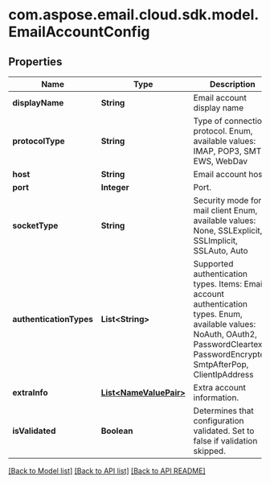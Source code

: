 
# com.aspose.email.cloud.sdk.model.EmailAccountConfig

## Properties
Name | Type | Description | Notes
------------ | ------------- | ------------- | -------------
**displayName** | **String** | Email account display name              |  [optional]
**protocolType** | **String** | Type of connection protocol. Enum, available values: IMAP, POP3, SMTP, EWS, WebDav | 
**host** | **String** | Email account host.              |  [optional]
**port** | **Integer** | Port.              |  [optional]
**socketType** | **String** | Security mode for a mail client Enum, available values: None, SSLExplicit, SSLImplicit, SSLAuto, Auto | 
**authenticationTypes** | **List&lt;String&gt;** | Supported authentication types.              Items: Email account authentication types. Enum, available values: NoAuth, OAuth2, PasswordCleartext, PasswordEncrypted, SmtpAfterPop, ClientIpAddress |  [optional]
**extraInfo** | [**List&lt;NameValuePair&gt;**](NameValuePair.md) | Extra account information.              |  [optional]
**isValidated** | **Boolean** | Determines that configuration validated. Set to false if validation skipped.              | 


[[Back to Model list]](README.md#documentation-for-models) [[Back to API list]](README.md#documentation-for-api-endpoints) [[Back to API README]](README.md)

